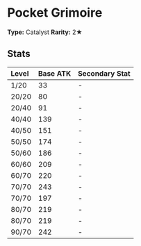 # Pocket Grimoire

**Type:** Catalyst
**Rarity:** 2★

## Stats

| Level | Base ATK | Secondary Stat |
| :--- | :--- | :--- |
| 1/20 | 33 | - |
| 20/20 | 80 | - |
| 20/40 | 91 | - |
| 40/40 | 139 | - |
| 40/50 | 151 | - |
| 50/50 | 174 | - |
| 50/60 | 186 | - |
| 60/60 | 209 | - |
| 60/70 | 220 | - |
| 70/70 | 243 | - |
| 70/70 | 197 | - |
| 80/70 | 219 | - |
| 80/70 | 219 | - |
| 90/70 | 242 | - |

